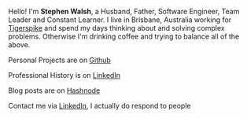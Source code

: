 ---
---

Hello! I'm **Stephen Walsh**, a Husband, Father, Software Engineer, Team Leader and Constant Learner.  I live in Brisbane, Australia working for [Tigerspike] and spend my days thinking about and solving complex problems.  Otherwise I'm drinking coffee and trying to balance all of the above.

Personal Projects are on [Github]

Professional History is on [LinkedIn]

Blog posts are on [Hashnode]

Contact me via [LinkedIn], I actually do respond to people

[Github]: https://github.com/stphnwlsh
[Hashnode]: https://stphnwlsh.hashnode.dev
[LinkedIn]: https://www.linkedin.com/in/stphnwlsh
[Tigerspike]: https://tigerspike.com